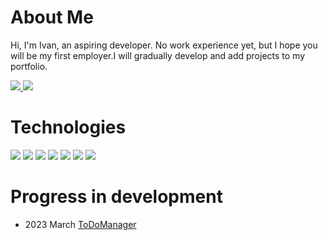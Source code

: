 # About Me
Hi, I'm Ivan, an aspiring developer. No work experience yet, but I hope you will be my first employer.I will gradually develop and add projects to my portfolio.

<a href="https://www.linkedin.com/in/omlain/">
<img src="https://img.shields.io/badge/LinkedIn-0077B5?style=for-the-badge&logo=linkedin&logoColor=white">
</a>
<a href="https://t.me/omlain1">
<img src="https://img.shields.io/badge/Telegram-2CA5E0?style=for-the-badge&logo=telegram&logoColor=white">
</a>

# Technologies
![](https://img.shields.io/badge/C%23-239120?style=for-the-badge&logo=c-sharp&logoColor=white)
![](https://img.shields.io/badge/.NET-5C2D91?style=for-the-badge&logo=.net&logoColor=white)
![](https://img.shields.io/badge/JavaScript-F7DF1E?style=for-the-badge&logo=javascript&logoColor=black)
![](https://img.shields.io/badge/HTML5-E34F26?style=for-the-badge&logo=html5&logoColor=white)
![](https://img.shields.io/badge/CSS3-1572B6?style=for-the-badge&logo=css3&logoColor=white)
![](https://img.shields.io/badge/MySQL-00000F?style=for-the-badge&logo=mysql&logoColor=white)
![](https://img.shields.io/badge/MongoDB-4EA94B?style=for-the-badge&logo=mongodb&logoColor=white)
# Progress in development
* 2023 March [ToDoManager](https://github.com/navi705/ToDoManager-WinUI3)
